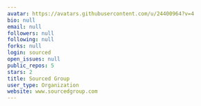 ```yaml
---
avatar: https://avatars.githubusercontent.com/u/24400964?v=4
bio: null
email: null
followers: null
following: null
forks: null
login: sourced
open_issues: null
public_repos: 5
stars: 2
title: Sourced Group
user_type: Organization
website: www.sourcedgroup.com
---
```

